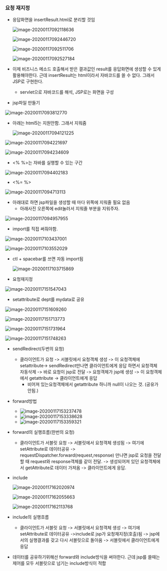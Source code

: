 ### 요청 재지정

- 응답화면을 insertResult.html로 분리할 것임

  ![image-20200117092118636](images/image-20200117092118636.png)

  ![image-20200117092446720](images/image-20200117092446720.png)

  ![image-20200117092511706](images/image-20200117092511706.png)

  ![image-20200117092527184](images/image-20200117092527184.png)

- 이제 비즈니스 메소드 호출해서 받은 결과값인 result를 응답화면에 생성할 수 있게 활용해야한다. 근데 insertResult는 html이라서 자바코드를 쓸 수 없다. 그래서 JSP로 구현한다.

  - servlet으로 자바코드를 해석, JSP로는 화면을 구성

- jsp파일 만들기

![image-20200117093812770](images/image-20200117093812770.png)

- 아래는 html5는 지원안함. 그래서 지워줌

  ![image-20200117094121225](images/image-20200117094121225.png)

![image-20200117094221697](images/image-20200117094221697.png)

![image-20200117094234609](images/image-20200117094234609.png)

- <% %>는 자바를 실행할 수 있는 구간

![image-20200117094402183](images/image-20200117094402183.png)

- <%= %>

![image-20200117094713113](images/image-20200117094713113.png)



- 아래대로 하면 jsp파일을 생성할 때 마다 위쪽에 지워줄 필요 없음
  - 아래사진 오른쪽에 edit눌러서 지워줄 부분을 지워주자.

![image-20200117094957955](images/image-20200117094957955.png)



- import를 직접 써줘야함.

![image-20200117103437001](images/image-20200117103437001.png)

![image-20200117103552029](images/image-20200117103552029.png)

- ctl + spacebar를 쓰면 자동 import됨

  ![image-20200117103715869](images/image-20200117103715869.png)





- 요청재지정

![image-20200117151547043](images/image-20200117151547043.png)

- setattribute로 dept를 mydata로 공유

![image-20200117151609260](images/image-20200117151609260.png)

![image-20200117151713773](images/image-20200117151713773.png)

![image-20200117151731964](images/image-20200117151731964.png)

![image-20200117151748263](images/image-20200117151748263.png)

- sendRedirect(두번의 요청)
  - 클라이언트가 요청 -> 서블릿에서 요청객체 생성 -> 이 요청객체에  setattribute-> sendRedirect만나면 클라이언트에게 응답 하면서 요청객체 자동삭제 -> 바로 요청이 jsp로 전달 -> 요청객체가 jsp에 생성 -> 이 요청객체에서 getattribute -> 클라이언트에게 응답 
    - 비어져 있는요청객체에서 getattribute 하니까 null이 나오는 것. (공유가 안됨.)



- forward방법
  - ![image-20200117153237478](images/image-20200117153237478.png)
  - ![image-20200117153338628](images/image-20200117153338628.png)
  - ![image-20200117153359321](images/image-20200117153359321.png)

- forward의 실행흐름(한번의 요청)
  - 클라이언트가 서블릿 요청 -> 서블릿에서 요청객체 생성됨 -> 여기에 setAttribute로 데이터공유 -> requestDispatcher.forward(request,response) 만나면 jsp로 요청을 전달할 때 request와 response객체를 같이 전달. -> 생성되어져 있던 요청객체에서 getAttribute로 데이터 가져옴 -> 클라이언트에게 응답.

- include

  ![image-20200117162020974](images/image-20200117162020974.png)

  ![image-20200117162055663](images/image-20200117162055663.png)

  ![image-20200117162113768](images/image-20200117162113768.png)





- include의 실행흐름
  - 클라이언트가 서블릿 요청 -> 서블릿에서 요청객체 생성 -> 여기에 setAttribute로 데이터공유 ->include로 jsp가 요청재지정(호출)됨 -> jsp에서의 실행결과를 갖고 다시 서블릿으로 돌아옴 -> 서블릿에서 클라이언트에게 응답 

- 데이터를 공유하기위해선 forward와 include방식을 써야한다. 근데 jsp를 쓸때는 제어를 모두 서블릿으로 넘기는 include방식이 적합